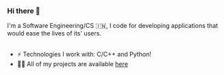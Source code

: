 ### Hi there 👋

I'm a Software Engineering/CS 🇮🇳, I code for developing applications that would ease the lives of its' users. <br/> <br/>

- ⚡️ Technologies I work with: C/C++ and Python!
- 👨‍💻 All of my projects are available  [here](https://github.com/ManyaChdry?tab=repositories)

